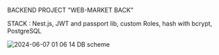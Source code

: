 BACKEND PROJECT "WEB-MARKET BACK"

STACK : Nest.js, JWT and passport lib, custom Roles, hash with bcrypt, PostgreSQL

![2024-06-07 01 06 14](https://github.com/icantluvv/kotla_proj/assets/99052479/13b2bcf6-8512-4329-87f3-500f377bdbc5) DB scheme


